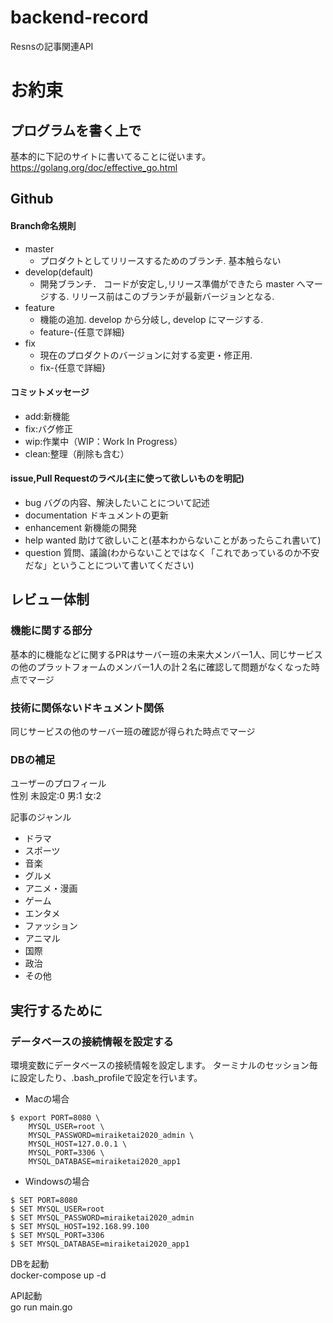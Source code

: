 # backend-record
Resnsの記事関連API

# お約束

## プログラムを書く上で
基本的に下記のサイトに書いてることに従います。  
https://golang.org/doc/effective_go.html

## Github
#### Branch命名規則
- master
  - プロダクトとしてリリースするためのブランチ. 基本触らない
- develop(default)  
  - 開発ブランチ． コードが安定し,リリース準備ができたら master へマージする. リリース前はこのブランチが最新バージョンとなる.
- feature
  - 機能の追加. develop から分岐し, develop にマージする.
  - feature-{任意で詳細}
- fix
  - 現在のプロダクトのバージョンに対する変更・修正用.
  - fix-{任意で詳細}
#### コミットメッセージ
- add:新機能
- fix:バグ修正
- wip:作業中（WIP：Work In Progress）
- clean:整理（削除も含む）

#### issue,Pull Requestのラベル(主に使って欲しいものを明記)
- bug バグの内容、解決したいことについて記述
- documentation ドキュメントの更新
- enhancement 新機能の開発
- help wanted 助けて欲しいこと(基本わからないことがあったらこれ書いて)
- question 質問、議論(わからないことではなく「これであっているのか不安だな」ということについて書いてください)
## レビュー体制
### 機能に関する部分
基本的に機能などに関するPRはサーバー班の未来大メンバー1人、同じサービスの他のプラットフォームのメンバー1人の計２名に確認して問題がなくなった時点でマージ
### 技術に関係ないドキュメント関係
同じサービスの他のサーバー班の確認が得られた時点でマージ

### DBの補足
ユーザーのプロフィール  
性別 未設定:0 男:1 女:2

記事のジャンル  
- ドラマ
- スポーツ
- 音楽
- グルメ
- アニメ・漫画
- ゲーム
-  エンタメ
- ファッション
-  アニマル 
- 国際
-  政治
- その他


## 実行するために
### データベースの接続情報を設定する
環境変数にデータベースの接続情報を設定します。
ターミナルのセッション毎に設定したり、.bash_profileで設定を行います。

- Macの場合
```cassandraql
$ export PORT=8080 \
    MYSQL_USER=root \
    MYSQL_PASSWORD=miraiketai2020_admin \
    MYSQL_HOST=127.0.0.1 \
    MYSQL_PORT=3306 \
    MYSQL_DATABASE=miraiketai2020_app1
```
- Windowsの場合
```cassandraql
$ SET PORT=8080
$ SET MYSQL_USER=root
$ SET MYSQL_PASSWORD=miraiketai2020_admin
$ SET MYSQL_HOST=192.168.99.100
$ SET MYSQL_PORT=3306
$ SET MYSQL_DATABASE=miraiketai2020_app1
```

DBを起動  
docker-compose up -d  

API起動  
go run  main.go
